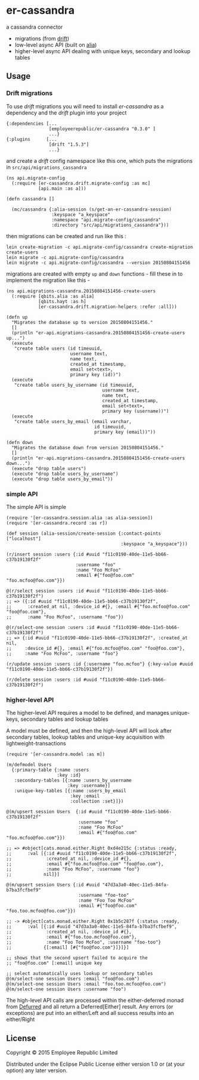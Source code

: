 # er-cassandra

a  cassandra connector

* migrations (from [drift](https://github.com/macourtney/drift))
* low-level async API (built on [alia](https://github.com/mpenet/alia))
* higher-level async API dealing with unique keys, secondary and lookup tables

## Usage

### Drift migrations

To use _drift_ migrations you will need to install _er-cassandra_ as a
dependency and the _drift_ plugin into your
project

```
{:dependencies [...
                [employeerepublic/er-cassandra "0.3.0" ]
                ...}
{:plugins      [...
                [drift "1.5.3"]
                ...}
```

and create a _drift_ config namespace like this one, which puts the migrations in
`src/api/migrations_cassandra`

```
(ns api.migrate-config
  (:require [er-cassandra.drift.migrate-config :as mc]
            [api.main :as a]))

(defn cassandra []

  (mc/cassandra {:alia-session (s/get-an-er-cassandra-session)
                 :keyspace "a_keyspace"
                 :namespace "api.migrate-config/cassandra"
                 :directory "src/api/migrations_cassandra"}))
```

then migrations can be created and run like this :

```
lein create-migration -c api.migrate-config/cassandra create-migration create-users
lein migrate -c api.migrate-config/cassandra
lein migrate -c api.migrate-config/cassandra --version 20150804151456

```

migrations are created with empty `up` and `down` functions - fill
these in to implement the migration like this -

```
(ns api.migrations-cassandra.20150804151456-create-users
  (:require [qbits.alia :as alia]
            [qbits.hayt :as h]
            [er-cassandra.drift.migration-helpers :refer :all]))

(defn up
  "Migrates the database up to version 20150804151456."
  []
  (println "er-api.migrations-cassandra.20150804151456-create-users up...")
  (execute
   "create table users (id timeuuid,
                        username text,
                        name text,
                        created_at timestamp,
                        email set<text>,
                        primary key (id))")
  (execute
   "create table users_by_username (id timeuuid,
                                    username text,
                                    name text,
                                    created_at timestamp,
                                    email set<text>,
                                    primary key (username))")
  (execute
   "create table users_by_email (email varchar,
                                 id timeuuid,
                                 primary key (email))"))

(defn down
  "Migrates the database down from version 20150804151456."
  []
  (println "er-api.migrations-cassandra.20150804151456-create-users down...")
  (execute "drop table users")
  (execute "drop table users_by_username")
  (execute "drop table users_by_email"))
```
### simple API

The simple API is simple

```
(require '[er-cassandra.session.alia :as alia-session])
(require '[er-cassandra.record :as r])

(def session (alia-session/create-session {:contact-points ["localhost"]
                                           :keyspace "a_keyspace"}))

(r/insert session :users {:id #uuid "f11c0190-40de-11e5-bb66-c37b19130f2f"
                          :username "foo"
                          :name "Foo McFoo"
                          :email #{"foo@foo.com" "foo.mcfoo@foo.com"}})

@(r/select session :users :id #uuid "f11c0190-40de-11e5-bb66-c37b19130f2f")
;; => ({:id #uuid "f11c0190-40de-11e5-bb66-c37b19130f2f",
;;      :created_at nil, :device_id #{}, :email #{"foo.mcfoo@foo.com" "foo@foo.com"},
;;      :name "Foo McFoo", :username "foo"})

@(r/select-one session :users :id #uuid "f11c0190-40de-11e5-bb66-c37b19130f2f")
;; => {:id #uuid "f11c0190-40de-11e5-bb66-c37b19130f2f", :created_at nil,
;;     :device_id #{}, :email #{"foo.mcfoo@foo.com" "foo@foo.com"},
;;     :name "Foo McFoo", :username "foo"}

(r/update session :users :id {:username "foo.mcfoo"} {:key-value #uuid "f11c0190-40de-11e5-bb66-c37b19130f2f"})

(r/delete session :users :id #uuid "f11c0190-40de-11e5-bb66-c37b19130f2f")

```
### higher-level API

The higher-level API requires a model to be defined, and manages unique-keys,
secondary tables and lookup tables

A model must be defined, and then the high-level API will look after secondary
tables, lookup tables and unique-key acquisition with lightweight-transactions

```
(require '[er-cassandra.model :as m])

(m/defmodel Users
  {:primary-table {:name :users
                   :key :id}
   :secondary-tables [{:name :users_by_username
                       :key :username}]
   :unique-key-tables [{:name :users_by_email
                        :key :email
                        :collection :set}]})

@(m/upsert session Users  {:id #uuid "f11c0190-40de-11e5-bb66-c37b19130f2f"
                           :username "foo"
                           :name "Foo McFoo"
                           :email #{"foo@foo.com" "foo.mcfoo@foo.com"}})

;; => #object[cats.monad.either.Right 0xd4e215c {:status :ready,
;;      :val [{:id #uuid "f11c0190-40de-11e5-bb66-c37b19130f2f",
;;             :created_at nil, :device_id #{},
;;             :email #{"foo.mcfoo@foo.com" "foo@foo.com"},
;;             :name "Foo McFoo", :username "foo"}
;;            nil]}]

@(m/upsert session Users {:id #uuid "47d3a3a0-40ec-11e5-84fa-b7ba3fcfbef9"
                           :username "foo-too"
                           :name "Foo Too McFoo"
                           :email #{"foo@foo.com" "foo.too.mcfoo@foo.com"}})

;; -> #object[cats.monad.either.Right 0x1b5c287f {:status :ready,
;;      :val [{:id #uuid "47d3a3a0-40ec-11e5-84fa-b7ba3fcfbef9",
;;             :created_at nil, :device_id #{},
;;             :email #{"foo.too.mcfoo@foo.com"},
;;             :name "Foo Too McFoo", :username "foo-too"}
;;            {[:email] [#{"foo@foo.com"}]}]}]

;; shows that the second upsert failed to acquire the
;; "foo@foo.com" [:email] unique key

;; select automatically uses lookup or secondary tables
@(m/select-one session Users :email "foo@foo.com")
@(m/select-one session Users :email "foo.too.mcfoo@foo.com")
@(m/select-one session Users :username "foo")
```

The high-level API calls are processed within the either-deferred monad
from [Defurred](https://github.com/employeerepublic/defurred) and
all return a Deferred[Either] result. Any errors
(or exceptions) are put into an either/Left and all success results into
an either/Right



## License

Copyright © 2015 Employee Republic Limited

Distributed under the Eclipse Public License either version 1.0 or (at
your option) any later version.
